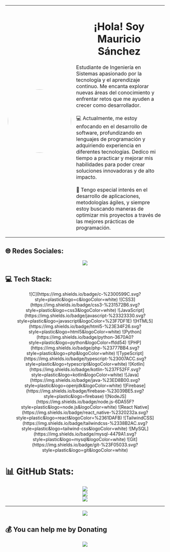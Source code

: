 <div align="center">
  <table>
    <tr>
      <td>
        <img src="https://avatars.githubusercontent.com/u/tu_usuario_de_github?v=4" width="200" style="border-radius:50%">
      </td>
      <td>
        <h1 align="center">¡Hola! Soy Mauricio Sánchez</h1>
        <p>
          Estudiante de Ingeniería en Sistemas apasionado por la tecnología y el aprendizaje continuo. Me encanta explorar nuevas áreas del conocimiento y enfrentar retos que me ayuden a crecer como desarrollador.<br><br>
          💻 Actualmente, me estoy enfocando en el desarrollo de software, profundizando en lenguajes de programación y adquiriendo experiencia en diferentes tecnologías. Dedico mi tiempo a practicar y mejorar mis habilidades para poder crear soluciones innovadoras y de alto impacto.<br><br>
          🔧 Tengo especial interés en el desarrollo de aplicaciones, metodologías ágiles, y siempre estoy buscando maneras de optimizar mis proyectos a través de las mejores prácticas de programación.
        </p>
      </td>
    </tr>
  </table>
</div>

## 🌐 Redes Sociales:
<p align="center">
  <a href="https://facebook.com/https://www.facebook.com/profile.php?id=100023308962186" target="_blank">
    <img src="https://img.shields.io/badge/Facebook-%231877F2.svg?style=for-the-badge&logo=facebook&logoColor=white">
  </a>
</p>

## 💻 Tech Stack:
<p align="center">
  ![C](https://img.shields.io/badge/c-%2300599C.svg?style=plastic&logo=c&logoColor=white) 
  ![CSS3](https://img.shields.io/badge/css3-%231572B6.svg?style=plastic&logo=css3&logoColor=white) 
  ![JavaScript](https://img.shields.io/badge/javascript-%23323330.svg?style=plastic&logo=javascript&logoColor=%23F7DF1E) 
  ![HTML5](https://img.shields.io/badge/html5-%23E34F26.svg?style=plastic&logo=html5&logoColor=white) 
  ![Python](https://img.shields.io/badge/python-3670A0?style=plastic&logo=python&logoColor=ffdd54) 
  ![PHP](https://img.shields.io/badge/php-%23777BB4.svg?style=plastic&logo=php&logoColor=white) 
  ![TypeScript](https://img.shields.io/badge/typescript-%23007ACC.svg?style=plastic&logo=typescript&logoColor=white) 
  ![Kotlin](https://img.shields.io/badge/kotlin-%237F52FF.svg?style=plastic&logo=kotlin&logoColor=white) 
  ![Java](https://img.shields.io/badge/java-%23ED8B00.svg?style=plastic&logo=openjdk&logoColor=white) 
  ![Firebase](https://img.shields.io/badge/firebase-%23039BE5.svg?style=plastic&logo=firebase) 
  ![NodeJS](https://img.shields.io/badge/node.js-6DA55F?style=plastic&logo=node.js&logoColor=white) 
  ![React Native](https://img.shields.io/badge/react_native-%2320232a.svg?style=plastic&logo=react&logoColor=%2361DAFB) 
  ![TailwindCSS](https://img.shields.io/badge/tailwindcss-%2338B2AC.svg?style=plastic&logo=tailwind-css&logoColor=white) 
  ![MySQL](https://img.shields.io/badge/mysql-4479A1.svg?style=plastic&logo=mysql&logoColor=white) 
  ![Git](https://img.shields.io/badge/git-%23F05033.svg?style=plastic&logo=git&logoColor=white)
</p>

# 📊 GitHub Stats:
<div align="center">
  <img src="https://github-readme-stats.vercel.app/api?username=MauricioSA5401&theme=blue_navy&hide_border=false&include_all_commits=false&count_private=false" /><br/>
  <img src="https://github-readme-streak-stats.herokuapp.com/?user=MauricioSA5401&theme=blue_navy&hide_border=false" /><br/>
  <img src="https://github-readme-stats.vercel.app/api/top-langs/?username=MauricioSA5401&theme=blue_navy&hide_border=false&include_all_commits=false&count_private=false&layout=compact" />
</div>

---

<p align="center">
  <a href="https://visitcount.itsvg.in">
    <img src="https://visitcount.itsvg.in/api?id=MauricioSA5401&icon=0&color=0" />
  </a>
</p>

## 💰 You can help me by Donating
<p align="center">
  <a href="https://paypal.me/mauricio901189?country.x=MX&locale.x=es_XC" target="_blank">
    <img src="https://img.shields.io/badge/PayPal-00457C?style=for-the-badge&logo=paypal&logoColor=white" />
  </a>
</p>
